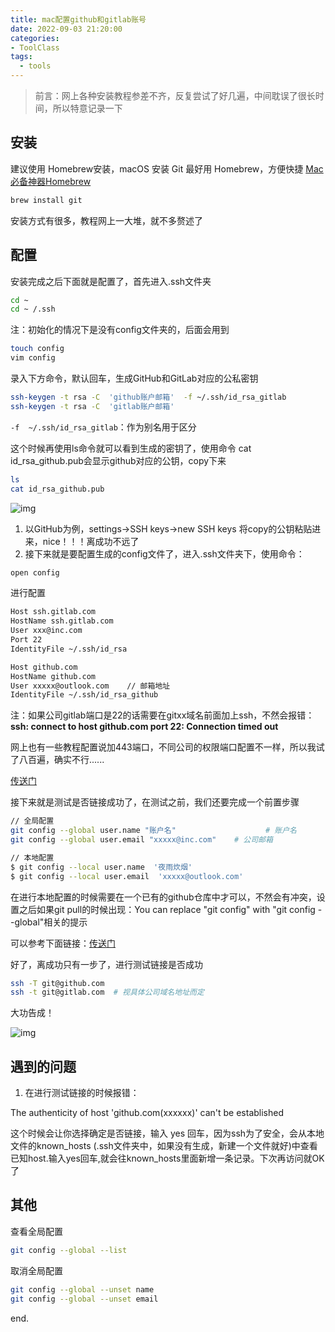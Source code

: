 ```yaml
---
title: mac配置github和gitlab账号
date: 2022-09-03 21:20:00
categories:
- ToolClass
tags:
  - tools
---
```


>  前言：网上各种安装教程参差不齐，反复尝试了好几遍，中间耽误了很长时间，所以特意记录一下

## 安装

建议使用 Homebrew安装，macOS 安装 Git 最好用 Homebrew，方便快捷  [Mac必备神器Homebrew](https://zhuanlan.zhihu.com/p/59805070)

```javascript
brew install git
```

安装方式有很多，教程网上一大堆，就不多赘述了

## 配置

安装完成之后下面就是配置了，首先进入.ssh文件夹

```bash
cd ~
cd ~ /.ssh
```

注：初始化的情况下是没有config文件夹的，后面会用到

```bash
touch config
vim config
```

录入下方命令，默认回车，生成GitHub和GitLab对应的公私密钥

```bash
ssh-keygen -t rsa -C  'github账户邮箱'  -f ~/.ssh/id_rsa_gitlab
ssh-keygen -t rsa -C  'gitlab账户邮箱'
```

`-f  ~/.ssh/id_rsa_gitlab`：作为别名用于区分

这个时候再使用ls命令就可以看到生成的密钥了，使用命令 cat  id_rsa_github.pub会显示github对应的公钥，copy下来

```bash
ls
cat id_rsa_github.pub
```

![img](https://vuepres-images.oss-cn-shanghai.aliyuncs.com/vue-blog/deploy_git1.png)

1. 以GitHub为例，settings->SSH keys->new SSH keys 将copy的公钥粘贴进来，nice！！！离成功不远了
2. 接下来就是要配置生成的config文件了，进入.ssh文件夹下，使用命令：

```bash
open config
```

进行配置

```bash
Host ssh.gitlab.com
HostName ssh.gitlab.com
User xxx@inc.com
Port 22
IdentityFile ~/.ssh/id_rsa

Host github.com  
HostName github.com
User xxxxx@outlook.com    // 邮箱地址 
IdentityFile ~/.ssh/id_rsa_github
```

注：如果公司gitlab端口是22的话需要在gitxx域名前面加上ssh，不然会报错：**ssh: connect to host github.com port 22: Connection timed out**

网上也有一些教程配置说加443端口，不同公司的权限端口配置不一样，所以我试了八百遍，确实不行......

[传送门](https://gist.github.com/Tamal/1cc77f88ef3e900aeae65f0e5e504794)

接下来就是测试是否链接成功了，在测试之前，我们还要完成一个前置步骤

```bash
// 全局配置
git config --global user.name "账户名"                    # 账户名
git config --global user.email "xxxxx@inc.com"    # 公司邮箱

// 本地配置
$ git config --local user.name  '夜雨炊烟'   
$ git config --local user.email  'xxxxx@outlook.com' 
```

在进行本地配置的时候需要在一个已有的github仓库中才可以，不然会有冲突，设置之后如果git pull的时候出现：You can replace "git config" with "git config --global"相关的提示

可以参考下面链接：[传送门](https://blog.csdn.net/BIG_PEI/article/details/122329816)

好了，离成功只有一步了，进行测试链接是否成功

```bash
ssh -T git@github.com
ssh -t git@gitlab.com  # 视具体公司域名地址而定
```

大功告成！

![img](https://vuepres-images.oss-cn-shanghai.aliyuncs.com/vue-blog/deploy_git2.png)

## 遇到的问题

1. 在进行测试链接的时候报错：

The authenticity of host 'github.com(xxxxxx)' can't be established

这个时候会让你选择确定是否链接，输入 yes 回车，因为ssh为了安全，会从本地文件的known_hosts (.ssh文件夹中，如果没有生成，新建一个文件就好)中查看已知host.输入yes回车,就会往known_hosts里面新增一条记录。下次再访问就OK了

## 其他

查看全局配置

```bash
git config --global --list
```

取消全局配置

```bash
git config --global --unset name
git config --global --unset email
```



end.